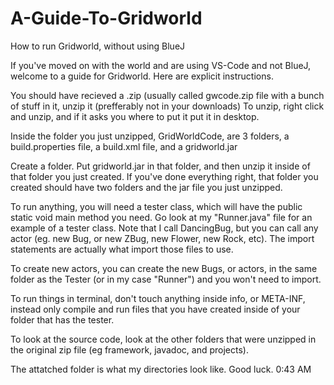 # A-Guide-To-Gridworld
How to run Gridworld, without using BlueJ

If you've moved on with the world and are using VS-Code and not BlueJ, welcome to a guide for Gridworld.
Here are explicit instructions.

You should have recieved a .zip (usually called gwcode.zip file with a bunch of stuff in it, unzip it 
(prefferably not in your downloads)
To unzip, right click and unzip, and if it asks you where to put it put it in desktop.


Inside the folder you just unzipped, GridWorldCode, are 3 folders, a build.properties file, a build.xml 
file, and a gridworld.jar

Create a folder. Put gridworld.jar in that folder, and then unzip it inside of that folder you just created.
If you've done everything right, that folder you created should have two folders and the jar file you just 
unzipped. 

To run anything, you will need a tester class, which will have the public static void main method you need.
Go look at my "Runner.java" file for an example of a tester class. Note that I call DancingBug, but you can 
call any actor (eg. new Bug, or new ZBug, new Flower, new Rock, etc).
The import statements are actually what import those files to use. 

To create new actors, you can create the new Bugs, or actors, in the same folder as the Tester (or in my case
"Runner") and you won't need to import. 

To run things in terminal, don't touch anything inside info, or META-INF, instead only compile and run files 
that you have created inside of your folder that has the tester. 

To look at the source code, look at the other folders that were unzipped in the original zip file (eg framework,
javadoc, and projects).

The attatched folder is what my directories look like. Good luck.
0:43 AM
